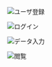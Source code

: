 
![ユーザ登録](https://github.com/Inoue-T826/react-kakeibo-app/assets/170819367/fed398da-0554-41e8-a748-2bf78af12c2c)

![ログイン](https://github.com/Inoue-T826/react-kakeibo-app/assets/170819367/eefc6375-1db0-4d64-ba22-ee3be1b81e49)

![データ入力](https://github.com/Inoue-T826/react-kakeibo-app/assets/170819367/99826202-5e84-409e-96c7-44f428d8dcf7)


![閲覧](https://github.com/Inoue-T826/react-kakeibo-app/assets/170819367/41b405b5-48db-459c-b170-9f116cfdc0fc)

